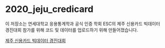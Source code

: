 # 2020_jeju_credicard

이 저장소는 연세대학교 응용통계학과 공식 인증 학회 ESC의 제주 신용카드 빅데이터 경진대회 참가를 위해 코드 및 데이터를 업로드하기 위해 만들어졌습니다.

[제주 신용카드 빅데이터 경진대회](https://dacon.io/competitions/official/235615/mysubmission/)


